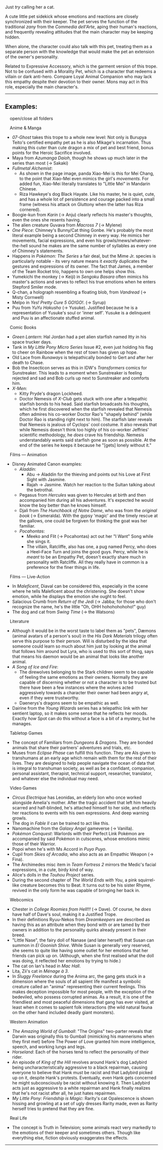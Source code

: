 Just _try_ calling her a cat.

A cute little pet sidekick whose emotions and reactions are closely synchronized with their keeper. The pet serves the function of the traditional _zany_ from the _Commedia dell'Arte_, aping their human's reactions, and frequently revealing attitudes that the main character may be keeping hidden.

When alone, the character could also talk with this pet, treating them as a separate person with the knowledge that would make the pet an extension of the owner's personality.

Related to Expressive Accessory, which is the garment version of this trope. Not to be confused with a Morality Pet, which is a character that redeems a villain or dark anti-hero. Compare Loyal Animal Companion who may lack this empathy despite their devotion to their owner. Mons may act in this role, especially the main character's.

___

## Examples:

    open/close all folders 

    Anime & Manga 

-   _07-Ghost_ takes this trope to a whole new level: Not only is Burupya Teito's certified empathy pet as he is also Mikage's incarnation. Thus making this cuter than cute dragon a mix of pet and best friend, bonus points for the Heroic Sacrifice involved.
-   Maya from _Azumanga Daioh_, though he shows up much later in the series than most (→ Sakaki)
-   _Fullmetal Alchemist_:
    -   As shown in the page image, panda Xiao-Mei is this for Mei Chang, to the point that Xiao-Mei even mimics the girl's _movements_. For added fun, Xiao-Mei literally translates to "Little Mei" in Mandarin Chinese.
    -   Riza Hawkeye's dog Black Hayate. Like his master, he is quiet, cute, and has a whole lot of persistence and courage packed into a small frame (witness his attack on Gluttony when the latter has Riza cornered).
-   Boogie-kun from _Karin_ (→ Anju) clearly reflects his master's thoughts, even the ones she resents having.
-   The alien creature Guvava from _Macross 7_ (→ Mylene)
-   _One Piece_: Chimney's Bunny/Cat thing Gonbe. He's probably the most literal example being a second Chimney in every way. He mimics her movements, facial expressions, and even his growls/mews/whatever-the-hell sound he makes are the same number of syllables as every one of Chimney's statements.
-   Happens in _Pokémon: The Series_ a fair deal, but the Mime Jr. species is particularly notable - its very nature means it _exactly_ duplicates the gestures and expressions of its owner. The fact that James, a member of the Team Rocket trio, happens to own one helps show this.
-   Yumekichi the monkey (→ Keiji) in _Sengoku Basara_ often mimics his master's actions and serves to reflect his true emotions when he enters Stepford Smiler mode.
-   Q-chan, a holograph resembling a floating blob, from _Vandread_ (→ Misty Cornwell)
-   Melpo in _Yes! Pretty Cure 5 GO!GO!_. (→ Syrup)
-   Puu from _YuYu Hakusho_ (→ Yusuke). Justified because he is a representation of Yusuke's soul or 'inner self'. Yusuke is a delinquent and Puu is an affectionate stuffed animal.

    Comic Books 

-   _Green Lantern_: Hal Jordan had a pet alien starfish named Itty in his space trucker days.
-   Tank in _My Little Pony Micro Series_ Issue #2, even just holding his flag to cheer on Rainbow when the rest of town has given up hope.
-   Old Lace from _Runaways_ is telepathically bonded to Gert and after her death to Chase.
-   Bob the Insecticon serves as this in IDW's _Transformers_ comics for Sunstreaker. This leads to a moment when Sunstreaker is feeling rejected and sad and Bob curls up next to Sunstreaker and comforts him.
-   _X-Men_:
    -   Kitty Pryde's dragon Lockheed.
    -   Doctor Nemesis of _X-Club_ gets stuck with one after a telepathic starfish bonds to his head. Said starfish broadcasts his thoughts, which he first discovered when the starfish revealed that Nemesis often admires his co-worker Doctor Rao's "shapely behind" (while Doctor Rao is standing right next to him). The starfish later reveals that Nemesis is jealous of Cyclops' cool costume. It also reveals that while Nemesis doesn't think too highly of his co-worker Jeffries' scientific methodology, he _does_ crave his friendship. Nemesis understandably wants said starfish gone as soon as possible. At the end of the series he keeps it because he "\[gets\] lonely without it."

    Films — Animation 

-   Disney Animated Canon examples:
    -   _Aladdin_:
        -   Abu → Aladdin for the thieving and points out his Love at First Sight with Jasmine.
        -   Rajah → Jasmine. Watch her reaction to the Sultan talking about the betrothal.
    -   Pegasus from _Hercules_ was given to Hercules at birth and then accompanied him during all his adventures. It's expected he would know the boy better than he knows himself.
    -   Djali from _The Hunchback of Notre Dame_, who was from the _original book_ (→ Esmeralda). With the gypsy 'magic' and the timely rescue at the gallows, one could be forgiven for thinking the goat was her familiar.
    -   _Pocahontas_:
        -   Meeko and Flit (→ Pocahontas) act out her "I Want" Song while she sings it.
        -   The villain, Ratcliffe, also has one, a pug named Percy, who does a Heel–Face Turn and joins the good guys. Percy, while he is _meant_ to be an Empathy Pet, doesn't exactly share much in personality with Ratcliffe. All they really have in common is a preference for the finer things in life.

    Films — Live-Action 

-   In _Maleficent_, Diaval can be considered this, especially in the scene where he tells Maleficent about the christening. She doesn't show emotion, while he displays the emotion she ought to feel.
-   Salacious Crumb from _Return of the Jedi_ (→ Jabba; for those who don't recognize the name, he's the little "Oh, OHH hohohohohoho!" guy)
-   The dog and cat from _Swing Time_ (→ the Watsons)

    Literature 

-   Although it would be in the worst taste to label them as "pets", Dæmons (animal avatars of a person's soul) in the _His Dark Materials_ trilogy often serve this purpose to their person. Will is disturbed by the idea that someone could learn so much about him just by looking at the animal that follows him around but Lyra, who is used to this sort of thing, says that means his daemon would be an animal that looks like another animal.
-   _A Song of Ice and Fire_:
    -   The direwolves belonging to the Stark children seem to be capable of feeling the same emotions as their owners. Normally they are capable of discerning whether or not a character is to be trusted but there have been a few instances where the wolves acted aggressively towards a character their owner had been angry at, even if they were trustworthy.
    -   Daenerys's dragons seem to be empathic as well.
-   Dairine from the _Young Wizards_ series has a telepathic link with her sentient laptop, so it makes some sense that he reflects her moods. Exactly _how_ Spot can do this without a face is a bit of a mystery, but he manages.

    Tabletop Games 

-   The concept of Familiars from _Dungeons & Dragons_. They are bonded animals that share their partners' adventures and trials, etc.
-   Muses from _Eclipse Phase_ can fulfill this function. They are AIs given to transhumans at an early age which remain with them for the rest of their lives. They are designed to help people navigate the ocean of data that is integral to transhuman society, as well as be a confidant, companion, personal assistant, therapist, technical support, researcher, translator, and whatever else the individual may need.

    Video Games 

-   _Circus Electrique_ has Leonidas, an elderly lion who once worked alongside Amelia's mother. After the tragic accident that left him heavily scarred and half-blinded, he's attached himself to her side, and reflects her reactions to events with his own expressions. And deep warning growls.
-   The dog in _Fable II_ can be trained to act like this.
-   Nanomachine from the _Galaxy Angel_ gameverse (→ Vanilla).
-   _Pokémon Conquest_: Warlords with their Perfect Link Pokémon are accompanied by said Pokémon in cutscenes, whose emotions mimic those of their Warrior.
-   Popoi when he's with Ms Accord in _Puyo Puyo_.
-   Cupil from _Skies of Arcadia_, who also acts as an Empathic Weapon (→ Fina).
-   The Archimedes misc item in _Team Fortress 2_ mirrors the Medic's facial expressions, in a cute, birdy kind of way.
-   Alice's dolls in the _Touhou Project_ series.
-   During the second chapter of _The World Ends with You_, a pink squirrel-like creature becomes this to Beat. It turns out to be his sister Rhyme, revived in the only form he was capable of bringing her back in.

    Webcomics 

-   Chester in _College Roomies from Hell!!!_ (→ Dave). Of course, he _does_ have half of Dave's soul, making it a Justified Trope.
-   In their definitions Ryuu-Nekos from _Dreamkeepers_ are described as having this as an attribute when they bond with or are tamed by their owners in addition to the personality quirks already present in their breed.
-   "Little Nase", the fairy doll of Nanase (and later herself) that Susan can summon in _El Goonish Shive_. While Susan is generally very reserved, she seems to quite like having some outlet for her emotions that her friends can pick up on. (Although, when she first realised what the doll was doing, it reflected her emotions by trying to hide.)
-   The cat on Ian's head in _Mac Hall_.
-   Lita, Zii's cat in _Ménage à 3_.
-   In _Sluggy Freelance_ during the Anima arc, the gang gets stuck in a dimension where the souls of all sapient life manifest a symbolic creature called an "anima" representing their current feelings. This makes deception impossible for most people, with the exception of the bedeviled, who possess corrupted animas. As a result, it is one of the friendliest and most peaceful dimensions that gang has ever visited, at least when it comes to sapient folk interactions (the wild natural fauna on the other hand included deadly giant monsters).

    Western Animation 

-   _The Amazing World of Gumball_: "The Origins" two-parter reveals that Darwin was originally this to Gumball (mimicking his mannerisms when they first met) before The Power of Love granted him more intelligence, speech, and working lungs and legs.
-   _Horseland_: Each of the horses tend to reflect the personality of their rider.
-   An episode of _King of the Hill_ revolves around Hank's dog Ladybird being uncharacteristically aggressive to a black repairman, causing everyone to believe that Hank must be racist and that Ladybird picked up on it, despite Hank's protests. Eventually, even Hank gets concerned he might subconsciously be racist without knowing it. Then Ladybird acts just as aggressive to a white repairman and Hank finally realizes that he's not racist after all, he just hates repairmen.
-   _My Little Pony: Friendship is Magic_: Rarity's cat Opalescence is shown hissing and growling at a set of ugly dresses Rarity made, even as Rarity herself tries to pretend that they are fine.

    Real Life 

-   The concept is Truth in Television; some animals react very markedly to the emotions of their keeper and sometimes others. Though like everything else, fiction obviously exaggerates the effects.

___